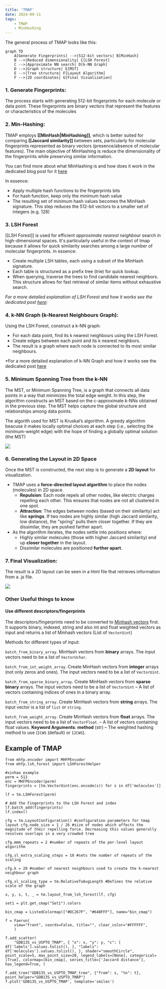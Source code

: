 ```yaml
---
title: 'TMAP'
date: 2024-09-11
tags:
    - TMAP
    - MinHashing
---
```



The general process of TMAP looks like this:
```mermaid
graph TD
    A[Generate Fingerprints] -->|512-bit vectors| B[MinHash]
    B -->|Reduced dimensionality| C[LSH Forest]
    C -->|Approximate NN search| D[k-NN Graph]
    D -->|Graph structure| E[MST]
    E -->|Tree structure| F[Layout Algorithm]
    F -->|2D coordinates| G[Final Visualization]
```

### 1. Generate Fingerprints:
The process starts with generating 512-bit fingerprints for each molecule or data point. These fingerprints are binary vectors that represent the features or characteristics of the molecules

### 2. Min-Hashing:
TMAP employs **[[MinHash|MinHashing]]**, which is better suited for comparing **[[Jaccard similarity]]** between sets, particularly for molecular fingerprints represented as binary vectors (presence/absence of molecular features). The main objective of MinHashing is reduce the dimensionality of the fingerprints while preserving similar information. 

You can find more about what MinHashing is and how does it work in the dedicated blog post for it [here](https://afloresep.github.io/posts/2024/09/MinHashing/)

In essence: 
- Apply multiple hash functions to the fingerprints bits
- For hash function, keep only the minimum hash value
- The resulting set of minimum hash values becomes the MinHash signature. This step reduces the 512-bit vectors to a smaller set of integers (e.g. 128)

### 3. LSH Forest
[[LSH Forest]] is used for efficient *approximate nearest neighbour* search in high-dimensional spaces. It's particularly useful in the context of tmap because it allows for quick similarity searches among a large number of molecular fingerprints. 
In essence:
- Create multiple LSH tables, each using a subset of the MinHash signature.
- Each table is structured as a prefix tree (trie) for quick lookup.
- When querying, traverse the trees to find candidate nearest neighbors. This structure allows for fast retrieval of similar items without exhaustive search.

*For a more detailed explanation of LSH Forest and how it works see the dedicated post [here](https://afloresep.github.io/posts/2024/09/LSH-Forest/):* 

### 4. k-NN Graph (k-Nearest Neighbours Graph):
Using the LSH Forest, construct a k-NN graph: 
* For each data point, find its k nearest neighbours using the LSH Forest. 
* Create edges between each point and its k nearest neighbors. 
* The result is a graph where each node is connected to its most similar neighbours.

*For a more detailed explanation of k-NN Graph and how it works see the dedicated post [here](https://afloresep.github.io/kNN_graph/)

### 5. Minimum Spanning Tree from the k-NN
The MST, or Minimum Spanning Tree, is a graph that connects all data points in a way that minimizes the total edge weight. In this step, the algorithm constructs an MST based on the c-approximate k-NNs obtained in the previous step. The MST helps capture the global structure and relationships among data points.

The algorith used for MST is Kruskal’s algorithm. A greedy algorithm beacuse it makes locally optimal choices at each step (i.e., selecting the minimum-weight edge) with the hope of finding a globally optimal solution (the MST)

<image src='/images/mst.png'>

### 6. Generating the Layout in 2D Space

Once the MST is constructed, the next step is to generate a **2D layout** for visualization.
- TMAP uses a **force-directed layout algorithm** to place the nodes (molecules) in 2D space.
    - **Repulsion**: Each node repels all other nodes, like electric charges repelling each other. This ensures that nodes are not all clustered in one spot.
    - **Attraction**: The edges between nodes (based on their similarity) act like **springs**. If two nodes are highly similar (high Jaccard similarity, low distance), the "spring" pulls them closer together. If they are dissimilar, they are pushed farther apart.
- As the algorithm iterates, the nodes settle into positions where:
    - Highly similar molecules (those with higher Jaccard similarity) end up **closer together** in the layout.
    - Dissimilar molecules are positioned **further apart**.


### 7. Final Visualization:
The result is a 2D layout can be seen in a html file that retrieves information from a .js file. 

<image src='/images/final_tmap.png'>


### Other Useful things to know
#### Use different descriptors/fingerprints
The descriptors/fingerprints need to be converted to [Minhash vectors](http://tmap.gdb.tools/#tmap.Minhash) first. It supports binary, indexed, string and also int and float weighted vectors as input and returns a list of Minhash vectors (List of `VectorUint`)

Methods for different types of input:

`batch_from_binary_array`. MinHash vectors from **binary** arrays. The input vectors need to be a list of `VectorUchar`.

`batch_from_int_weight_array`. Create MinHash vectors from **integer** arrays (not only zeros and ones). The input vectors need to be a list of `VectorUint`.

`batch_from_sparse_binary_array`. Create MinHash vectors from **sparse binary** arrays. The input vectors need to be a list of `VectorUint` – A list of vectors containing indices of ones in a binary array.

`batch_from_string_array`. Create MinHash vectors from **string** arrays. The input vector is a list of `list` or `string`.

`batch_from_weight_array`. Create MinHash vectors from **float** arrays. The input vectors need to be a list of `VectorFloat`. – A list of vectors containing float values. **Keyword Arguments**: **method** (str) – The weighted hashing method to use (`ICWS` (default) or `I2CWS`).


## Example of TMAP
```
from mhfp.encoder import MHFPEncoder 
from mhfp.lsh_forest import LSHForestHelper 

#xinhao example 
perm = 512 
enc = MHFPEncoder(perm) 
fingerprints = [tm.VectorUint(enc.encode(s)) for s in df['molecules']] 

lf = tm.LSHForest(perm) 

# Add the Fingerprints to the LSH Forest and index lf.batch_add(fingerprints) 
lf.index() 

cfg = tm.LayoutConfiguration() #configuration parameters for tmap layout cfg.node_size = 1 / 26 #size of nodes which affects the magnitude of their repelling force. Decreasing this values generally resolves overlaps in a very crowded tree 

cfg.mmm_repeats = 2 #number of repeats of the per-level layout algorithm 

cfg.sl_extra_scaling_steps = 10 #sets the number of repeats of the scaling 

cfg.k = 20 #number of nearest neighbours used to create the k-nearest neighbour graph 

cfg.sl_scaling_type = tm.RelativeToAvgLength #Defines the relative scale of the graph 

x, y, s, t, _ = tm.layout_from_lsh_forest(lf, cfg) 

set1 = plt.get_cmap("Set1").colors 

bin_cmap = ListedColormap(["#DC267F", "#648FFF"], name="bin_cmap") 

f = Faerun( 
	view="front", coords=False, title="", clear_color="#FFFFFF", 
	) 

f.add_scatter( 
	"GDB13S_vs_USPTO_TMAP", { "x": x, "y": y, "c": [ df['labels'].values.tolist(), ], "labels": df['molecules'].values.tolist(), }, shader="smoothCircle", point_scale=5, max_point_size=20, legend_labels=[None], categorical=[True], colormap=[bin_cmap], series_title=['Jaccard distance'], has_legend=True, ) 
	
f.add_tree("GDB13S_vs_USPTO_TMAP_tree", {"from": s, "to": t}, point_helper="GDB13S_vs_USPTO_TMAP") 
f.plot('GDB13S_vs_USPTO_TMAP', template='smiles')
```

